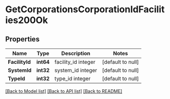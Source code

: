 # GetCorporationsCorporationIdFacilities200Ok

## Properties
Name | Type | Description | Notes
------------ | ------------- | ------------- | -------------
**FacilityId** | **int64** | facility_id integer | [default to null]
**SystemId** | **int32** | system_id integer | [default to null]
**TypeId** | **int32** | type_id integer | [default to null]

[[Back to Model list]](../README.md#documentation-for-models) [[Back to API list]](../README.md#documentation-for-api-endpoints) [[Back to README]](../README.md)


